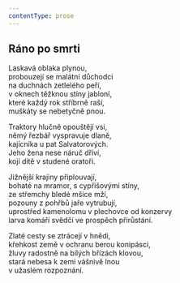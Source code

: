 ```yaml
---
contentType: prose
---
```


## Ráno po smrti

Laskavá oblaka plynou,  
probouzejí se malátní důchodci  
na duchnách zetlelého peří,  
v oknech těžknou stíny jabloní,  
které každý rok stříbrně raší,  
muškáty se nebetyčně pnou.

Traktory hlučně opouštějí vsi,  
němý řezbář vyspravuje dlaně,  
kajícníka u pat Salvatorových.  
Jeho žena nese náruč dříví,  
kojí dítě v studené oratoři.

Jižnější krajiny připlouvají,  
bohaté na mramor, s cypřišovými stíny,  
ze střemchy bledé mšice mží,  
pozouny z pohřbů jaře vytrubují,  
uprostřed kamenolomu v plechovce od konzervy  
larva komáří svědčí ve prospěch přirůstání.

Zlaté cesty se ztrácejí v hnědi,  
křehkost země v ochranu berou konipásci,  
žluvy radostně na bílých břízách klovou,  
stará nebesa k zemi vášnivě lnou  
v užaslém rozpoznání.
